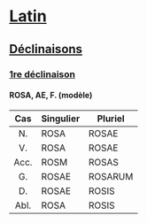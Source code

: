 # [Latin](/fr/langues/latin/)
## [Déclinaisons](/fr/langues/latin/declinaisons/)
### [1re déclinaison](/fr/langues/latin/declinaisons/1/)
#### ROSA, AE, F. (modèle)

| Cas  | Singulier | Pluriel |
| :--: | --------- | ------- |
| N.   | ROSA      | ROSAE   |
| V.   | ROSA      | ROSAE   |
| Acc. | ROSM      | ROSAS   |
| G.   | ROSAE     | ROSARUM |
| D.   | ROSAE     | ROSIS   |
| Abl. | ROSA      | ROSIS   |